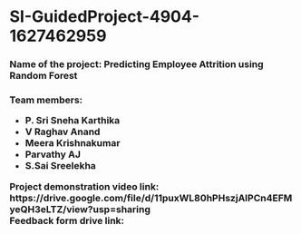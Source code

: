 # SI-GuidedProject-4904-1627462959
<h3>Name of the project: Predicting Employee Attrition using Random Forest</h3>
<h3> Team members:
  <ul>
    <li>P. Sri Sneha Karthika</li>
    <li>V Raghav Anand</li>
    <li>Meera Krishnakumar</li>
    <li>Parvathy AJ </li>
    <li>S.Sai Sreelekha</li>
   
  </ul>
Project demonstration video link: https://drive.google.com/file/d/11puxWL80hPHszjAlPCn4EFMyeQH3eLTZ/view?usp=sharing<br>
Feedback form drive link: <br>

